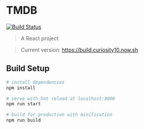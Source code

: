 # TMDB

[![Build Status](https://travis-ci.org/Curiosity10/reactjs-films-homework.svg?branch=master)](https://travis-ci.org/Curiosity10/reactjs-films-homework)

> A React project

> Current version: https://build.curiosity10.now.sh 

## Build Setup

``` bash
# install dependencies
npm install

# serve with hot reload at localhost:3000
npm run start

# build for production with minification
npm run build


